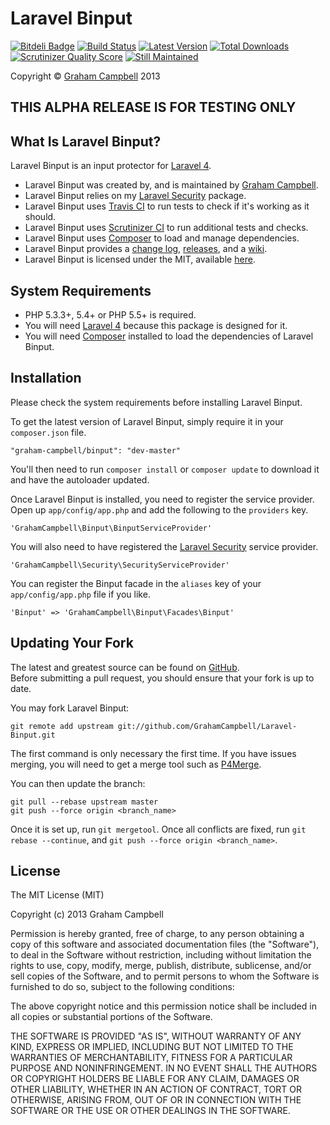 Laravel Binput
==============


[![Bitdeli Badge](https://d2weczhvl823v0.cloudfront.net/GrahamCampbell/laravel-binput/trend.png)](https://bitdeli.com/free "Bitdeli Badge")
[![Build Status](https://travis-ci.org/GrahamCampbell/Laravel-Binput.png?branch=master)](https://travis-ci.org/GrahamCampbell/Laravel-Binput)
[![Latest Version](https://poser.pugx.org/graham-campbell/binput/v/stable.png)](https://packagist.org/packages/graham-campbell/binput)
[![Total Downloads](https://poser.pugx.org/graham-campbell/binput/downloads.png)](https://packagist.org/packages/graham-campbell/binput)
[![Scrutinizer Quality Score](https://scrutinizer-ci.com/g/GrahamCampbell/Laravel-Binput/badges/quality-score.png?s=5b1bca08ae3b2c0cdfc2be27541d5dd077e03200)](https://scrutinizer-ci.com/g/GrahamCampbell/Laravel-Binput)
[![Still Maintained](http://stillmaintained.com/GrahamCampbell/Laravel-Binput.png)](http://stillmaintained.com/GrahamCampbell/Laravel-Binput)


Copyright © [Graham Campbell](https://github.com/GrahamCampbell) 2013  


## THIS ALPHA RELEASE IS FOR TESTING ONLY


## What Is Laravel Binput?

Laravel Binput is an input protector for [Laravel 4](http://laravel.com).  

* Laravel Binput was created by, and is maintained by [Graham Campbell](https://github.com/GrahamCampbell).  
* Laravel Binput relies on my [Laravel Security](https://github.com/GrahamCampbell/Laravel-Security) package.  
* Laravel Binput uses [Travis CI](https://travis-ci.org/GrahamCampbell/Laravel-Binput) to run tests to check if it's working as it should.  
* Laravel Binput uses [Scrutinizer CI](https://scrutinizer-ci.com/g/GrahamCampbell/Laravel-Binput) to run additional tests and checks.  
* Laravel Binput uses [Composer](https://getcomposer.org) to load and manage dependencies.  
* Laravel Binput provides a [change log](https://github.com/GrahamCampbell/Laravel-Binput/blob/master/CHANGELOG.md), [releases](https://github.com/GrahamCampbell/Laravel-Binput/releases), and a [wiki](https://github.com/GrahamCampbell/Laravel-Binput/wiki).  
* Laravel Binput is licensed under the MIT, available [here](https://github.com/GrahamCampbell/Laravel-Binput/blob/master/LICENSE.md).  


## System Requirements

* PHP 5.3.3+, 5.4+ or PHP 5.5+ is required.
* You will need [Laravel 4](http://laravel.com) because this package is designed for it.  
* You will need [Composer](https://getcomposer.org) installed to load the dependencies of Laravel Binput.  


## Installation

Please check the system requirements before installing Laravel Binput.  

To get the latest version of Laravel Binput, simply require it in your `composer.json` file.

`"graham-campbell/binput": "dev-master"`

You'll then need to run `composer install` or `composer update` to download it and have the autoloader updated.

Once Laravel Binput is installed, you need to register the service provider. Open up `app/config/app.php` and add the following to the `providers` key.

`'GrahamCampbell\Binput\BinputServiceProvider'`

You will also need to have registered the [Laravel Security](https://github.com/GrahamCampbell/Laravel-Security) service provider.

`'GrahamCampbell\Security\SecurityServiceProvider'`

You can register the Binput facade in the `aliases` key of your `app/config/app.php` file if you like.

`'Binput' => 'GrahamCampbell\Binput\Facades\Binput'`


## Updating Your Fork

The latest and greatest source can be found on [GitHub](https://github.com/GrahamCampbell/Laravel-Binput).  
Before submitting a pull request, you should ensure that your fork is up to date.  

You may fork Laravel Binput:  

    git remote add upstream git://github.com/GrahamCampbell/Laravel-Binput.git

The first command is only necessary the first time. If you have issues merging, you will need to get a merge tool such as [P4Merge](http://perforce.com/product/components/perforce_visual_merge_and_diff_tools).  

You can then update the branch:  

    git pull --rebase upstream master
    git push --force origin <branch_name>

Once it is set up, run `git mergetool`. Once all conflicts are fixed, run `git rebase --continue`, and `git push --force origin <branch_name>`.  


## License

The MIT License (MIT)

Copyright (c) 2013 Graham Campbell

Permission is hereby granted, free of charge, to any person obtaining a copy
of this software and associated documentation files (the "Software"), to deal
in the Software without restriction, including without limitation the rights
to use, copy, modify, merge, publish, distribute, sublicense, and/or sell
copies of the Software, and to permit persons to whom the Software is
furnished to do so, subject to the following conditions:

The above copyright notice and this permission notice shall be included in
all copies or substantial portions of the Software.

THE SOFTWARE IS PROVIDED "AS IS", WITHOUT WARRANTY OF ANY KIND, EXPRESS OR
IMPLIED, INCLUDING BUT NOT LIMITED TO THE WARRANTIES OF MERCHANTABILITY,
FITNESS FOR A PARTICULAR PURPOSE AND NONINFRINGEMENT. IN NO EVENT SHALL THE
AUTHORS OR COPYRIGHT HOLDERS BE LIABLE FOR ANY CLAIM, DAMAGES OR OTHER
LIABILITY, WHETHER IN AN ACTION OF CONTRACT, TORT OR OTHERWISE, ARISING FROM,
OUT OF OR IN CONNECTION WITH THE SOFTWARE OR THE USE OR OTHER DEALINGS IN
THE SOFTWARE.
